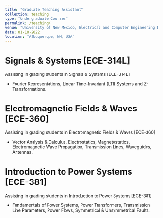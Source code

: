 ```yaml
---
title: "Graduate Teaching Assistant"
collection: teaching
type: "Undergraduate Courses"
permalink: /teaching/
venue: "University of New Mexico, Electrical and Computer Engineering Department"
date: 01-10-2022
location: "Albuquerque, NM, USA"
---
```


Signals & Systems [ECE-314L]
======
Assisting in grading students in Signals & Systems [ECE-314L]
- Fourier Representations, Linear Time-Invariant (LTI) Systems and Z-Transformations.

Electromagnetic Fields & Waves [ECE-360]
======
Assisting in grading students in Electromagnetic Fields & Waves [ECE-360]
- Vector Analysis & Calculus, Electrostatics, Magnetostatics, Electromagnetic Wave Propagation, Transmission Lines, Waveguides, Antennas.

Introduction to Power Systems [ECE-381]
======
Assisting in grading students in Introduction to Power Systems [ECE-381]
- Fundamentals of Power Systems, Power Transformers, Transmission Line Parameters, Power Flows, Symmetrical & Unsymmetrical Faults.

